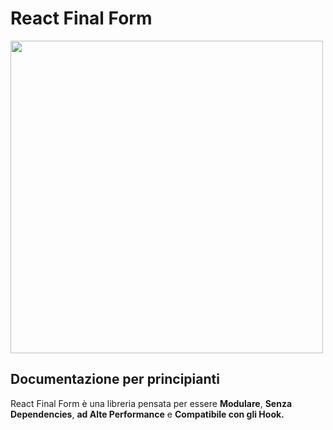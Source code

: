 <h1>React Final Form</h1>
<img src="https://final-form.org/rff-card.jpg" width="500px">
<h2>Documentazione per principianti</h2>
<p>React Final Form è una libreria pensata per essere <b>Modulare</b>, <b>Senza Dependencies</b>, <b>ad Alte Performance</b> e <b>Compatibile con gli Hook.</b>